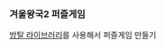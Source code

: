 
### 겨울왕국2 퍼즐게임


[방탈 라이브러리](https://cafe.naver.com/bangtal?iframe_url=/MyCafeIntro.nhn%3Fclubid=29980462)를 사용해서 퍼즐게임 만들기



